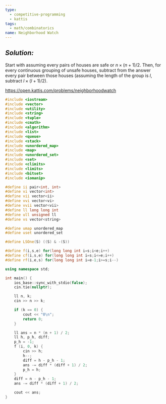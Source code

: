 ```yaml
---
type:
  - competitive-programming
  - kattis
tags:
  - math/combinatorics
name: Neighborhood Watch
---
```

## _Solution:_
Start with assuming every pairs of houses are safe or $n\times(n+1)/2$. Then, for every continuous grouping of unsafe houses, subtract from the answer every pair between those houses (assuming the length of the group is $l$, subtract $l\times(l+1)/2$).

https://open.kattis.com/problems/neighborhoodwatch
```cpp
#include <iostream>
#include <vector>
#include <utility>
#include <string>
#include <tuple>
#include <cmath>
#include <algorithm>
#include <list>
#include <queue>
#include <stack>
#include <unordered_map>
#include <map>
#include <unordered_set>
#include <set>
#include <climits>
#include <limits>
#include <bitset>
#include <iomanip>

#define ii pair<int, int>
#define vi vector<int>
#define vii vector<ii>
#define vvi vector<vi>
#define vvii vector<vii>
#define ll long long int
#define ull unsigned ll
#define vs vector<string>

#define umap unordered_map
#define uset unordered_set

#define LSOne(S) ((S) & -(S))

#define f(i,s,e) for(long long int i=s;i<e;i++)
#define cf(i,s,e) for(long long int i=s;i<=e;i++)
#define rf(i,e,s) for(long long int i=e-1;i>=s;i--)

using namespace std;

int main() {
    ios_base::sync_with_stdio(false);
    cin.tie(nullptr);

    ll n, k;
    cin >> n >> k;

    if (k == 0) {
        cout << "0\n";
        return 0;
    }

    ll ans = n * (n + 1) / 2;
    ll h, p_h, diff;
    p_h = -1;
    f (i, 0, k) {
        cin >> h;
        h--;
        diff = h - p_h - 1;
        ans -= diff * (diff + 1) / 2;
        p_h = h;
    }
    diff = n - p_h - 1;
    ans -= diff * (diff + 1) / 2;

    cout << ans;
}
```